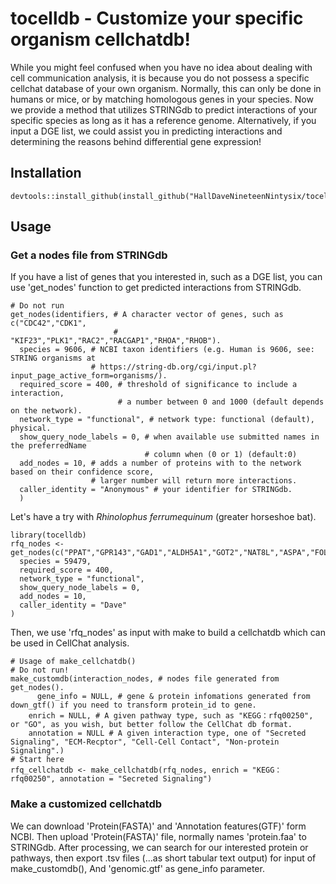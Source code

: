 tocelldb - Customize your specific organism cellchatdb!
========
While you might feel confused when you have no idea about dealing with cell communication analysis, it is because you do not possess a specific cellchat database of your own organism. Normally, this can only be done in humans or mice, or by matching homologous genes in your species. Now we provide a method that utilizes STRINGdb to predict interactions of your specific species as long as it has a reference genome. Alternatively, if you input a DGE list, we could assist you in predicting interactions and determining the reasons behind differential gene expression!
## Installation
    devtools::install_github(install_github("HallDaveNineteenNintysix/tocelldb"))
## Usage
### Get a nodes file from STRINGdb
If you have a list of genes that you interested in, such as a DGE list, you can use 'get_nodes' function to get predicted interactions from STRINGdb.
```
# Do not run
get_nodes(identifiers, # A character vector of genes, such as c("CDC42","CDK1",
                       # "KIF23","PLK1","RAC2","RACGAP1","RHOA","RHOB").
  species = 9606, # NCBI taxon identifiers (e.g. Human is 9606, see: STRING organisms at
                  # https://string-db.org/cgi/input.pl?input_page_active_form=organisms/).
  required_score = 400, # threshold of significance to include a interaction,
                        # a number between 0 and 1000 (default depends on the network).
  network_type = "functional", # network type: functional (default), physical.
  show_query_node_labels = 0, # when available use submitted names in the preferredName
                              # column when (0 or 1) (default:0)
  add_nodes = 10, # adds a number of proteins with to the network based on their confidence score,
                  # larger number will return more interactions.
  caller_identity = "Anonymous" # your identifier for STRINGdb.
  )
```
Let's have a try with _Rhinolophus ferrumequinum_ (greater horseshoe bat).
```
library(tocelldb)
rfq_nodes <- get_nodes(c("PPAT","GPR143","GAD1","ALDH5A1","GOT2","NAT8L","ASPA","FOLH1"), 
  species = 59479,
  required_score = 400,
  network_type = "functional",
  show_query_node_labels = 0,
  add_nodes = 10,
  caller_identity = "Dave"
)
```
Then, we use 'rfq_nodes' as input with make to build a cellchatdb which can be used in CellChat analysis.
```
# Usage of make_cellchatdb()
# Do not run!
make_customdb(interaction_nodes, # nodes file generated from get_nodes().
      gene_info = NULL, # gene & protein infomations generated from down_gtf() if you need to transform protein_id to gene.
    enrich = NULL, # A given pathway type, such as "KEGG：rfq00250", or "GO", as you wish, but better follow the CellChat db format.
    annotation = NULL # A given interaction type, one of "Secreted Signaling", "ECM-Recptor", "Cell-Cell Contact", "Non-protein Signaling".)
# Start here
rfq_cellchatdb <- make_cellchatdb(rfq_nodes, enrich = "KEGG：rfq00250", annotation = "Secreted Signaling")
```
### Make a customized cellchatdb
We can download 'Protein(FASTA)' and 'Annotation features(GTF)' form NCBI. Then upload 'Protein(FASTA)' file, normally names 'protein.faa' to STRINGdb. After processing, we can search for our interested protein or pathways, then export .tsv files (...as short tabular text output) for input of make_customdb(), And 'genomic.gtf' as gene_info parameter.
